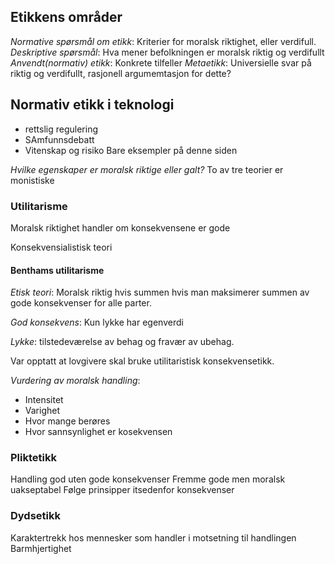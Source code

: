 ## Etikkens områder

*Normative spørsmål om etikk*: Kriterier for moralsk riktighet, eller verdifull.
*Deskriptive spørsmål*: Hva mener befolkningen er moralsk riktig og verdifullt
*Anvendt(normativ) etikk*: Konkrete tilfeller
*Metaetikk*: Universielle svar på riktig og verdifullt, rasjonell argumemtasjon for dette?

## Normativ etikk i teknologi

* rettslig regulering
* SAmfunnsdebatt
* Vitenskap og risiko
Bare eksempler på denne siden

*Hvilke egenskaper er moralsk riktige eller galt?*
To av tre teorier er monistiske 

### Utilitarisme
Moralsk riktighet handler om konsekvensene er gode

Konsekvensialistisk teori

#### Benthams utilitarisme

*Etisk teori*: Moralsk riktig hvis summen hvis man maksimerer summen av gode konsekvenser for alle parter. 

*God konsekvens*: Kun lykke har egenverdi

*Lykke*: tilstedeværelse av behag og fravær av ubehag.

Var opptatt at lovgivere skal bruke utilitaristisk konsekvensetikk. 

*Vurdering av moralsk handling*:
- Intensitet
- Varighet
- Hvor mange berøres
- Hvor sannsynlighet er kosekvensen

### Pliktetikk
Handling god uten gode konsekvenser
Fremme gode men moralsk uakseptabel
Følge prinsipper itsedenfor konsekvenser

### Dydsetikk
Karaktertrekk hos mennesker som handler i motsetning til handlingen
Barmhjertighet

